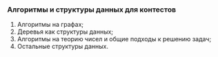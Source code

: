 ### Алгоритмы и структуры данных для контестов
1) Алгоритмы на графах;
2) Деревья как структуры данных;
3) Алгоритмы на теорию чисел и общие подходы к решению задач;
4) Остальные структуры данных.
